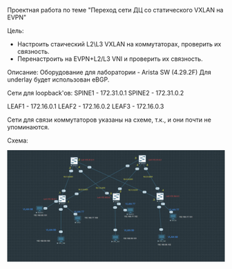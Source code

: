Проектная работа по теме "Переход сети ДЦ со статического VXLAN на EVPN"

Цель:

 - Настроить стаический L2\L3 VXLAN на коммутаторах, проверить их связность.
 - Перенастроить на EVPN+L2/L3 VNI и проверить их связность.


Описание:
Оборудование для лаборатории - Arista SW (4.29.2F) Для underlay будет использован eBGP.

Сети для loopback'ов:
SPINE1 - 172.31.0.1
SPINE2 - 172.31.0.2

LEAF1 - 172.16.0.1
LEAF2 - 172.16.0.2
LEAF3 - 172.16.0.3

Сети для связи коммутаторов указаны на схеме, т.к., и они почти не упоминаются.

Схема:

![CLOS](CLOS02.png)
